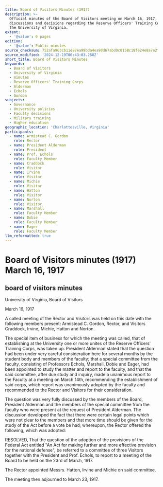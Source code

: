 ```yaml
---
title: Board of Visitors Minutes (1917)
description: >-
  Official minutes of the Board of Visitors meeting on March 16, 1917, detailing
  discussions and decisions regarding the Reserve Officers' Training Corps at
  the University of Virginia.
extent:
  - '@value': 0 pages
edition:
  - '@value': Public minutes
source_checksum: 752afa963cb11e87ea99bda4ea90d67abd0c0158c18fe24e8a7e2fee3eb53080
source_modified: '2024-12-19T06:43:03.258Z'
short_title: Board of Visitors Minutes
keywords:
  - Board of Visitors
  - University of Virginia
  - minutes
  - Reserve Officers' Training Corps
  - Alderman
  - Echols
  - Gordon
subjects:
  - Governance
  - University policies
  - Faculty decisions
  - Military training
  - Higher education
geographic_location: 'Charlottesville, Virginia'
participants:
  - name: Armistead C. Gordon
    role: Rector
  - name: President Alderman
    role: President
  - name: Prof. Echols
    role: Faculty Member
  - name: Craddock
    role: Visitor
  - name: Irvine
    role: Visitor
  - name: Michie
    role: Visitor
  - name: Hatton
    role: Visitor
  - name: Norton
    role: Visitor
  - name: Marshall
    role: Faculty Member
  - name: Dobie
    role: Faculty Member
  - name: Eager
    role: Faculty Member
llm_reformatted: true
---
```


# Board of Visitors minutes (1917) March 16, 1917

## board of visitors minutes

University of Virginia, Board of Visitors

March 16, 1917

A called meeting of the Rector and Visitors was held on this date with the following members present: Armistead C. Gordon, Rector, and Visitors Craddock, Irvine, Michie, Hatton and Norton.

The special item of business for which the meeting was called, that of establishing at the University one or more unites of the Reserve Officers' Training Corps, was taken up. President Alderman stated that the question had been under very careful consideration here for several months by the student body and members of the faculty; that a special committee from the faculty, consisting of Professors Echols, Marshall, Dobie and Eager, had been appointed to study the matter and report to the faculty, and that the said committee, after due study and inquiry, made a unanimous report to the Faculty at a meeting on March 14th, recommending the establishment of said corps, which report was unanimously adopted by the faculty and recommended to the Rector and Visitors for their consideration.

The question was very fully discussed by the members of the Board, President Alderman and the members of the special committee from the faculty who were present at the request of President Alderman. The discussion developed the fact that there were certain legal points which were not clear to the members and that more time should be given for the study of the Act before a vote be had; whereupon, the Rector offered the following, which was adopted:

RESOLVED, That the question of the adoption of the provisions of the Federal Act entitled "An Act for making further and more effective provision for the national defense", be referred to a committee of three Visitors together with the President and Prof. Echols, to report to a meeting of the Board to be held on the 23rd of March, 1917.

The Rector appointed Messrs. Hatton, Irvine and Michie on said committee.

The meeting then adjourned to March 23, 1917.
